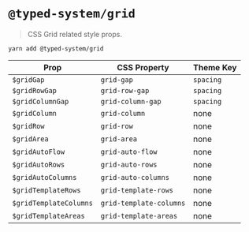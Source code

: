 # `@typed-system/grid`

> CSS Grid related style props.

`yarn add @typed-system/grid`

| Prop                   | CSS Property            | Theme Key |
| ---------------------- | ----------------------- | --------- |
| `$gridGap`             | `grid-gap`              | `spacing` |
| `$gridRowGap`          | `grid-row-gap`          | `spacing` |
| `$gridColumnGap`       | `grid-column-gap`       | `spacing` |
| `$gridColumn`          | `grid-column`           | none      |
| `$gridRow`             | `grid-row`              | none      |
| `$gridArea`            | `grid-area`             | none      |
| `$gridAutoFlow`        | `grid-auto-flow`        | none      |
| `$gridAutoRows`        | `grid-auto-rows`        | none      |
| `$gridAutoColumns`     | `grid-auto-columns`     | none      |
| `$gridTemplateRows`    | `grid-template-rows`    | none      |
| `$gridTemplateColumns` | `grid-template-columns` | none      |
| `$gridTemplateAreas`   | `grid-template-areas`   | none      |
